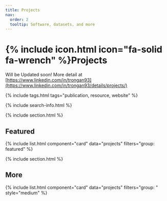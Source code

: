 ```yaml
---
title: Projects
nav:
  order: 2
  tooltip: Software, datasets, and more
---
```


# {% include icon.html icon="fa-solid fa-wrench" %}Projects

Will be Updated soon! More detail at [https://www.linkedin.com/in/trongan93](https://www.linkedin.com/in/trongan93/details/projects/)

{% include tags.html tags="publication, resource, website" %}

{% include search-info.html %}

{% include section.html %}

## Featured

{% include list.html component="card" data="projects" filters="group: featured" %}

{% include section.html %}

## More

{% include list.html component="card" data="projects" filters="group: " style="medium" %}
